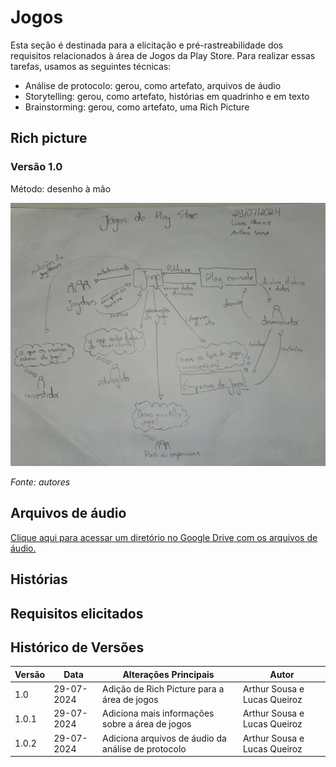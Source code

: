 # Jogos

Esta seção é destinada para a elicitação e pré-rastreabilidade dos requisitos relacionados à área de Jogos da Play Store.
Para realizar essas tarefas, usamos as seguintes técnicas:

- Análise de protocolo: gerou, como artefato, arquivos de áudio
- Storytelling: gerou, como artefato, histórias em quadrinho e em texto
- Brainstorming: gerou, como artefato, uma Rich Picture

## Rich picture

### Versão 1.0

Método: desenho à mão

![Rich picture da parte de jogos da Play Store](rich_picture_jogos.jpeg)

_Fonte: autores_

## Arquivos de áudio

[Clique aqui para acessar um diretório no Google Drive com os arquivos de áudio.](https://drive.google.com/drive/folders/18ZcscWDNY1OUcLuZcanFcm-xrGkef79p?usp=sharing)

## Histórias

## Requisitos elicitados

## Histórico de Versões

| Versão | Data       | Alterações Principais                              | Autor                        |
| ------ | ---------- | -------------------------------------------------- | ---------------------------- |
| 1.0    | 29-07-2024 | Adição de Rich Picture para a área de jogos        | Arthur Sousa e Lucas Queiroz |
| 1.0.1  | 29-07-2024 | Adiciona mais informações sobre a área de jogos    | Arthur Sousa e Lucas Queiroz |
| 1.0.2  | 29-07-2024 | Adiciona arquivos de áudio da análise de protocolo | Arthur Sousa e Lucas Queiroz |
